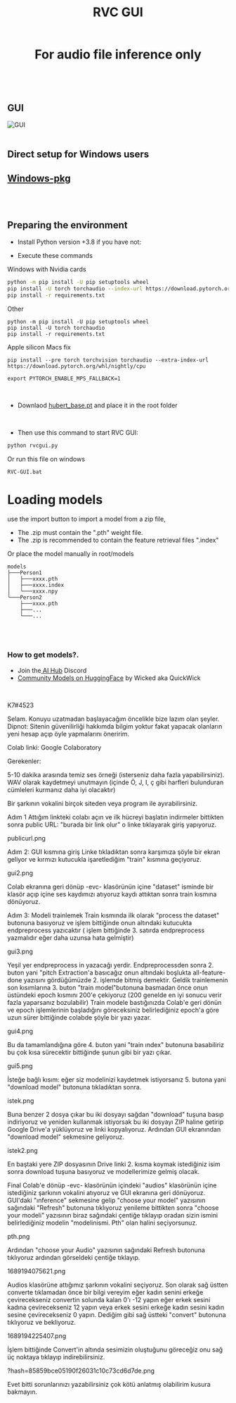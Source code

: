 <div align="center">

<h1>RVC GUI<br><br>
  
For audio file inference only

  <br>

  

</div>

  

 

  
## GUI

![GUI](https://github.com/Tiger14n/RVC-GUI/raw/main/docs/GUI.JPG)
 <br><br>
  
## Direct setup for Windows users
## [Windows-pkg](https://github.com/Tiger14n/RVC-GUI/releases/tag/Windows-pkg)
  
<br><br>
## Preparing the environment


* Install Python version +3.8 if you have not:

* Execute these commands

Windows with Nvidia cards
```bash
python -m pip install -U pip setuptools wheel
pip install -U torch torchaudio --index-url https://download.pytorch.org/whl/cu118
pip install -r requirements.txt
```
Other
```
python -m pip install -U pip setuptools wheel
pip install -U torch torchaudio 
pip install -r requirements.txt
```

Apple silicon Macs fix
```
pip install --pre torch torchvision torchaudio --extra-index-url https://download.pytorch.org/whl/nightly/cpu

export PYTORCH_ENABLE_MPS_FALLBACK=1
```
<br>

* Downlaod [hubert_base.pt](https://huggingface.co/lj1995/VoiceConversionWebUI/resolve/main/hubert_base.pt/) and place it in the root folder

<br>
 
* Then use this command to start RVC GUI:
```bash
python rvcgui.py
```
Or run this file on windows
```
RVC-GUI.bat
```

# Loading models
use the import button to import a model from a zip file, 
* The .zip must contain the ".pth" weight file. 
* The .zip is recommended to contain the feature retrieval files ".index"

Or place the model manually in root/models
```
models
├───Person1
│   ├───xxxx.pth
│   ├───xxxx.index
│   └───xxxx.npy
└───Person2
    ├───xxxx.pth
    ├───...
    └───...
````
<br>


<br> 

### How to get models?.
* Join the[ AI Hub](https://discord.gg/aihub) Discord 
* [Community Models on HuggingFace](https://huggingface.co/QuickWick/Music-AI-Voices/tree/main) by Wicked aka QuickWick

<br>

K7#4523

Selam. Konuyu uzatmadan başlayacağım öncelikle bize lazım olan şeyler.
Dipnot: Sitenin güvenilirliği hakkımda bilgim yoktur fakat yapacak olanların yeni hesap açıp öyle yapmalarını öneririm.

Colab linki: Google Colaboratory

Gerekenler:

5-10 dakika arasında temiz ses örneği (isterseniz daha fazla yapabilirsiniz). WAV olarak kaydetmeyi unutmayın (içinde Ö, J, I, ç gibi harfleri bulunduran cümleleri kurmanız daha iyi olacaktır)

Bir şarkının vokalini birçok siteden veya program ile ayırabilirsiniz.

Adım 1
Attığım linkteki colabı açın ve ilk hücreyi başlatın indirmeler bittikten sonra public URL: "burada bir link olur" o linke tıklayarak giriş yapıyoruz.

publicurl.png

Adım 2: GUI kısmına giriş
Linke tıkladıktan sonra karşımıza şöyle bir ekran geliyor ve kırmızı kutucukla işaretlediğim "train" kısmına geçiyoruz.

gui2.png

Colab ekranına geri dönüp -evc- klasörünün içine "dataset" isminde bir klasör açıp içine ses kaydımızı atıyoruz kaydı attıktan sonra train kısmına dönüyoruz.

Adım 3: Modeli trainlemek
Train kısmında ilk olarak "process the dataset" butonuna basıyoruz ve işlem bittiğinde onun altındaki kutucukta endpreprocess yazıcaktır ( işlem bittiğinde 3. satırda endpreprocess yazmalıdır eğer daha uzunsa hata gelmiştir)

gui3.png

Yeşil yer endpreprocess in yazacağı yerdir.
Endpreprocessden sonra 2. buton yani "pitch Extraction'a basıcağız onun altındaki boşlukta all-feature-done yazısını gördüğümüzde 2. işlemde bitmiş demektir.
Geldik trainlemenin son kısımlarına 3. buton "train model"butonuna basmadan önce onun üstündeki epoch kısmını 200'e çekiyoruz (200 genelde en iyi sonucu verir fazla yaparsanız bozulabilir)
Train modele bastığınızda Colab'e geri dönün ve epoch işlemlerinin başladığını göreceksiniz belirlediğiniz epoch'a göre uzun sürer bittiğinde colabde şöyle bir yazı yazar.

gui4.png

Bu da tamamlandığına göre 4. buton yani "train ındex" butonuna basabiliriz bu çok kısa sürecektir bittiğinde şunun gibi bir yazı çıkar.

gui5.png

İsteğe bağlı kısım: eğer siz modelinizi kaydetmek istiyorsanız 5. butona yani "download model" butonuna tıkladıktan sonra.

istek.png

Buna benzer 2 dosya çıkar bu iki dosyayı sağdan "download" tuşuna basıp indiriyoruz ve yeniden kullanmak istiyorsak bu iki dosyayı ZIP haline getirip Google Drive'a yüklüyoruz ve linki kopyalıyoruz.
Ardından GUI ekranından "download model" sekmesine geliyoruz.

istek2.png

En baştaki yere ZIP dosyasının Drive linki 2. kısma koymak istediğiniz isim sonra download tuşuna basıyoruz ve modellerimize gelmiş olacak.

Final
Colab'e dönüp -evc- klasörünün içindeki "audios" klasörünün içine istediğiniz şarkının vokalini atıyoruz ve GUI ekranına geri dönüyoruz.
GUI'daki "ınference" sekmesine gelip "choose your model" yazısının sağındaki "Refresh" butonuna tıklıyoruz yenileme bittikten sonra "choose your modeli" yazısının biraz sağındaki çentiğe tıklayıp oradan sizin ismini belirlediğiniz modelin "modelinismi. Pth" olan halini seçiyorsunuz.

pth.png

Ardından "choose your Audio" yazısının sağındaki Refresh butonuna tıklıyoruz ardından görseldeki çentiğe tıklayıp.

1689194075621.png

Audios klasörüne attığımız şarkının vokalini seçiyoruz.
Son olarak sağ üstten converte tıklamadan önce bir bilgi vereyim eğer kadın senini erkeğe çevirecekseniz convertin solunda kalan 0'ı -12 yapın eğer erkek sesini kadına çevirecekseniz 12 yapın veya erkek sesini erkeğe kadın sesini kadın sesine çevirecekseniz 0 yapın.
Dediğim gibi sağ üstteki "convert" butonuna tıklıyoruz ve bekliyoruz.

1689194225407.png

İşlem bittiğinde Convert'in altında sesimizin oluştuğunu göreceğiz onu sağ üç noktaya tıklayıp indirebilirsiniz.

?hash=85859bce05190f26031c10c73cd6d7de.png

Evet bitti sorunlarınızı yazabilirsiniz çok kötü anlatmış olabilirim kusura bakmayın.

